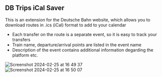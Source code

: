 ## DB Trips iCal Saver
This is an extension for the Deutsche Bahn website, which allows you to download routes in .ics (iCal) format to add to your calendar
* Each transfer on the route is a separate event, so it is easy to track your transfers
* Train name, departure/arrival points are listed in the event name
* Description of the event contains additional information degarding the platform etc.

 ![Screenshot 2024-02-25 at 16 49 37](https://github.com/sfedia/db-trips-ical-saver/assets/16120239/6d79a6f4-bfac-4854-8000-e346b9e51b32)
  ![Screenshot 2024-02-25 at 16 50 07](https://github.com/sfedia/db-trips-ical-saver/assets/16120239/dbee0fda-f1bd-453e-bcf8-7b103fd69367)

